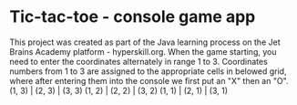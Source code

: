# Tic-tac-toe - console game app
This project was created as part of the Java learning process on the Jet Brains Academy platform - hyperskill.org.
When the game starting, you need to enter the coordinates alternately in range 1 to 3. Coordinates numbers from 1 to 3 are assigned to the appropriate cells in belowed grid, where after entering them into the console we first put an "X" then an "O".
(1, 3) | (2, 3) | (3, 3) 
(1, 2) | (2, 2) | (3, 2) 
(1, 1) | (2, 1) | (3, 1) 
 

